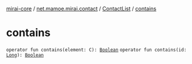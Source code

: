 [mirai-core](../../index.md) / [net.mamoe.mirai.contact](../index.md) / [ContactList](index.md) / [contains](./contains.md)

# contains

`operator fun contains(element: C): `[`Boolean`](https://kotlinlang.org/api/latest/jvm/stdlib/kotlin/-boolean/index.html)
`operator fun contains(id: `[`Long`](https://kotlinlang.org/api/latest/jvm/stdlib/kotlin/-long/index.html)`): `[`Boolean`](https://kotlinlang.org/api/latest/jvm/stdlib/kotlin/-boolean/index.html)
